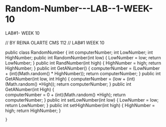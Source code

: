 Random-Number---LAB--1-WEEK-10
==============================

LAB#1-  WEEK 10


// BY REINA OLARTE  CMS 112
//  LAB#1 WEEK 10 


public class RandomNumber 
{
	int computerNumber;
	int LowNumber;
	int HighNumber;
	public int RandomNumber(int low)
	{
		LowNumber = low;
		return LowNumber;
	}
	public int RandNumber(int high)
	{
		HighNumber = high;
		return HighNumber;
	}
	public int GetANumber()
	{
		computerNumber = (LowNumber + (int)(Math.random() * HighNumber));
		return computerNumber;
	}
	public int GetANumber(int low, int High)
	{
		computerNumber = (low + (int)(Math.random() *High));
		return computerNumber;
	}
	public int GetANumber(int High)
	{		
		computerNumber = 0 + (int)(Math.random() *High);
		return computerNumber;
	}
	public int setLowNumber(int low)
	{
		LowNumber = low;
		return LowNumber;
	}
	public int setHighNumber(int high)
	{
		HighNumber = high;
		return HighNumber;
	}
	
	}

